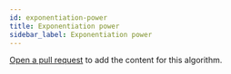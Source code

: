 ```yaml
---
id: exponentiation-power
title: Exponentiation power
sidebar_label: Exponentiation power
---
```


[Open a pull request](https://github.com/AllAlgorithms/algorithms/tree/master/docs/exponentiation-power.md) to add the content for this algorithm.